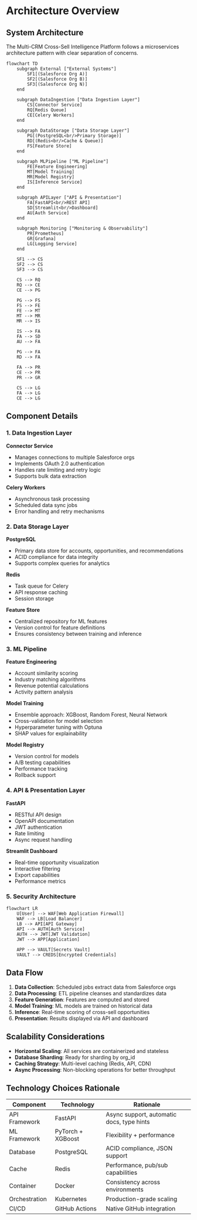# Architecture Overview

## System Architecture

The Multi-CRM Cross-Sell Intelligence Platform follows a microservices architecture pattern with clear separation of concerns.

```mermaid
flowchart TD
    subgraph External ["External Systems"]
        SF1[(Salesforce Org A)]
        SF2[(Salesforce Org B)]
        SF3[(Salesforce Org N)]
    end
    
    subgraph DataIngestion ["Data Ingestion Layer"]
        CS[Connector Service]
        RQ[Redis Queue]
        CE[Celery Workers]
    end
    
    subgraph DataStorage ["Data Storage Layer"]
        PG[(PostgreSQL<br/>Primary Storage)]
        RD[(Redis<br/>Cache & Queue)]
        FS[Feature Store]
    end
    
    subgraph MLPipeline ["ML Pipeline"]
        FE[Feature Engineering]
        MT[Model Training]
        MR[Model Registry]
        IS[Inference Service]
    end
    
    subgraph APILayer ["API & Presentation"]
        FA[FastAPI<br/>REST API]
        SD[Streamlit<br/>Dashboard]
        AU[Auth Service]
    end
    
    subgraph Monitoring ["Monitoring & Observability"]
        PR[Prometheus]
        GR[Grafana]
        LG[Logging Service]
    end

    SF1 --> CS
    SF2 --> CS
    SF3 --> CS
    
    CS --> RQ
    RQ --> CE
    CE --> PG
    
    PG --> FS
    FS --> FE
    FE --> MT
    MT --> MR
    MR --> IS
    
    IS --> FA
    FA --> SD
    AU --> FA
    
    PG --> FA
    RD --> FA
    
    FA --> PR
    CE --> PR
    PR --> GR
    
    CS --> LG
    FA --> LG
    CE --> LG
```

## Component Details

### 1. Data Ingestion Layer

**Connector Service**
- Manages connections to multiple Salesforce orgs
- Implements OAuth 2.0 authentication
- Handles rate limiting and retry logic
- Supports bulk data extraction

**Celery Workers**
- Asynchronous task processing
- Scheduled data sync jobs
- Error handling and retry mechanisms

### 2. Data Storage Layer

**PostgreSQL**
- Primary data store for accounts, opportunities, and recommendations
- ACID compliance for data integrity
- Supports complex queries for analytics

**Redis**
- Task queue for Celery
- API response caching
- Session storage

**Feature Store**
- Centralized repository for ML features
- Version control for feature definitions
- Ensures consistency between training and inference

### 3. ML Pipeline

**Feature Engineering**
- Account similarity scoring
- Industry matching algorithms
- Revenue potential calculations
- Activity pattern analysis

**Model Training**
- Ensemble approach: XGBoost, Random Forest, Neural Network
- Cross-validation for model selection
- Hyperparameter tuning with Optuna
- SHAP values for explainability

**Model Registry**
- Version control for models
- A/B testing capabilities
- Performance tracking
- Rollback support

### 4. API & Presentation Layer

**FastAPI**
- RESTful API design
- OpenAPI documentation
- JWT authentication
- Rate limiting
- Async request handling

**Streamlit Dashboard**
- Real-time opportunity visualization
- Interactive filtering
- Export capabilities
- Performance metrics

### 5. Security Architecture

```mermaid
flowchart LR
    U[User] --> WAF[Web Application Firewall]
    WAF --> LB[Load Balancer]
    LB --> API[API Gateway]
    API --> AUTH[Auth Service]
    AUTH --> JWT[JWT Validation]
    JWT --> APP[Application]
    
    APP --> VAULT[Secrets Vault]
    VAULT --> CREDS[Encrypted Credentials]
```

## Data Flow

1. **Data Collection**: Scheduled jobs extract data from Salesforce orgs
2. **Data Processing**: ETL pipeline cleanses and standardizes data
3. **Feature Generation**: Features are computed and stored
4. **Model Training**: ML models are trained on historical data
5. **Inference**: Real-time scoring of cross-sell opportunities
6. **Presentation**: Results displayed via API and dashboard

## Scalability Considerations

- **Horizontal Scaling**: All services are containerized and stateless
- **Database Sharding**: Ready for sharding by org_id
- **Caching Strategy**: Multi-level caching (Redis, API, CDN)
- **Async Processing**: Non-blocking operations for better throughput

## Technology Choices Rationale

| Component | Technology | Rationale |
|-----------|------------|-----------|
| API Framework | FastAPI | Async support, automatic docs, type hints |
| ML Framework | PyTorch + XGBoost | Flexibility + performance |
| Database | PostgreSQL | ACID compliance, JSON support |
| Cache | Redis | Performance, pub/sub capabilities |
| Container | Docker | Consistency across environments |
| Orchestration | Kubernetes | Production-grade scaling |
| CI/CD | GitHub Actions | Native GitHub integration |
